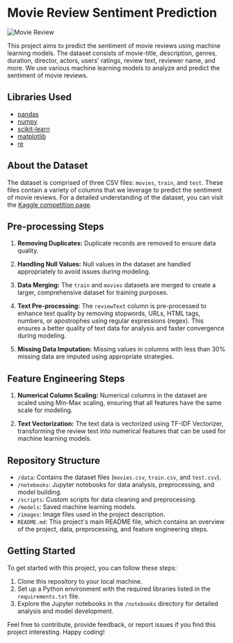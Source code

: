 # Movie Review Sentiment Prediction

![Movie Review]([link_to_image.jpg](https://nkpremices.com/content/images/2021/08/mih10uhu1464fx1kr0by-1.jpg))

This project aims to predict the sentiment of movie reviews using machine learning models. The dataset consists of movie-title, description, genres, duration, director, actors, users' ratings, review text, reviewer name, and more. We use various machine learning models to analyze and predict the sentiment of movie reviews.

## Libraries Used

- [pandas](https://pandas.pydata.org/)
- [numpy](https://numpy.org/)
- [scikit-learn](https://scikit-learn.org/)
- [matplotlib](https://matplotlib.org/)
- [re](https://docs.python.org/3/library/re.html)

## About the Dataset

The dataset is comprised of three CSV files: `movies`, `train`, and `test`. These files contain a variety of columns that we leverage to predict the sentiment of movie reviews. For a detailed understanding of the dataset, you can visit the [Kaggle competition page](https://www.kaggle.com/competitions/sentiment-prediction-on-movie-reviews/data).

## Pre-processing Steps

1. **Removing Duplicates:** Duplicate records are removed to ensure data quality.

2. **Handling Null Values:** Null values in the dataset are handled appropriately to avoid issues during modeling.

3. **Data Merging:** The `train` and `movies` datasets are merged to create a larger, comprehensive dataset for training purposes.

4. **Text Pre-processing:** The `reviewText` column is pre-processed to enhance text quality by removing stopwords, URLs, HTML tags, numbers, or apostrophes using regular expressions (regex). This ensures a better quality of text data for analysis and faster convergence during modeling.

5. **Missing Data Imputation:** Missing values in columns with less than 30% missing data are imputed using appropriate strategies.

## Feature Engineering Steps

1. **Numerical Column Scaling:** Numerical columns in the dataset are scaled using Min-Max scaling, ensuring that all features have the same scale for modeling.

2. **Text Vectorization:** The text data is vectorized using TF-IDF Vectorizer, transforming the review text into numerical features that can be used for machine learning models.


## 
































## Repository Structure

- `/data`: Contains the dataset files (`movies.csv`, `train.csv`, and `test.csv`).
- `/notebooks`: Jupyter notebooks for data analysis, preprocessing, and model building.
- `/scripts`: Custom scripts for data cleaning and preprocessing.
- `/models`: Saved machine learning models.
- `/images`: Image files used in the project description.
- `README.md`: This project's main README file, which contains an overview of the project, data, preprocessing, and feature engineering steps.

## Getting Started

To get started with this project, you can follow these steps:

1. Clone this repository to your local machine.
2. Set up a Python environment with the required libraries listed in the `requirements.txt` file.
3. Explore the Jupyter notebooks in the `/notebooks` directory for detailed analysis and model development.

Feel free to contribute, provide feedback, or report issues if you find this project interesting. Happy coding!
